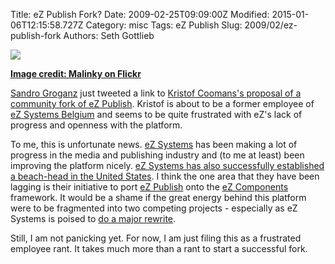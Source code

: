 Title: eZ Publish Fork?
Date: 2009-02-25T09:09:00Z
Modified: 2015-01-06T12:15:58.727Z
Category: misc
Tags: eZ Publish
Slug: 2009/02/ez-publish-fork
Authors: Seth Gottlieb

![](http://farm1.static.flickr.com/73/195771045_cb4ab353f1.jpg)  
  
__[Image credit: Malinky on Flickr](http://www.flickr.com/photos/malinky/195771045/)__  
  
[Sandro Groganz](http://sandro.groganz.com/) just tweeted a link to [Kristof Coomans's proposal of a community fork of eZ Publish](http://blog.coomanskristof.be/2009/01/31/ez-publish-to-fork-or-not-to-fork/).  Kristof is about to be a former employee of [eZ Systems Belgium](http://ez.no/company/ez_crew/belgium) and seems to be quite frustrated with eZ's lack of progress and openness with the platform.  
  
To me, this is unfortunate news.  [eZ Systems](http://ez.no) has been making a lot of progress in the media and publishing industry and (to me at least) been improving the platform nicely.  [eZ Systems has also successfully established a beach-head in the United States](http://www.prlog.org/10054697-ez-systems-the-creator-of-ez-publish-goes-to-chicago.html).  I think the one area that they have been lagging is their initiative to port [eZ Publish](http://ez.no/ezpublish) onto the [eZ Components](http://ez.no/ezcomponents) framework.  It would be a shame if the great energy behind this platform were to be fragmented into two competing projects - especially as eZ Systems is poised to [do a major rewrite](http://ez.no/developer/forum/general/ez_project_v_five).  
  
Still, I am not panicking yet.  For now, I am just filing this as a frustrated employee rant.  It takes much more than a rant to start a successful fork.
